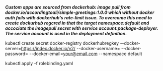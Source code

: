 ***Custom apps are sourced from dockerhub: image pull from docker.io/accordingtoali/simple-greetings:1.0.0 which without docker auth fails with dockerhub's rate-limit issue. To overcome this need to create dockurhub regcred in that the target namespace:default and accociate the imagepull secret with service account:package-deployer. The service account is used in the deployment definition.***

kubectl create secret docker-registry dockerhubregkey --docker-server=https://index.docker.io/v2/ --docker-username=<dockerhub username> --docker-password=<dockerhubpassword> --docker-email=your@email.com --namespace default

kubectl apply -f rolebinding.yaml